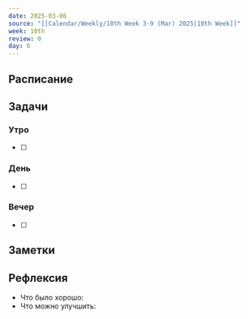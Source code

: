 ```yaml
---
date: 2025-03-06
source: "[[Calendar/Weekly/10th Week 3-9 (Mar) 2025|10th Week]]"
week: 10th
review: 0
day: 6
---
```



## Расписание

## Задачи

### Утро

- [ ]

### День

- [ ]

### Вечер

- [ ]

## Заметки

## Рефлексия

- Что было хорошо:
- Что можно улучшить: